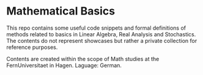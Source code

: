 # Mathematical Basics

This repo contains some useful code snippets and formal definitions of methods related to basics in Linear Algebra, Real Analysis and Stochastics. The contents do not represent showcases but rather a private collection for reference purposes.

Contents are created within the scope of Math studies at the FernUniversitaet in Hagen. Laguage: German.

